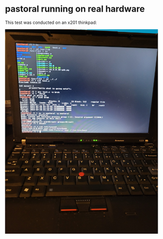 # pastoral running on real hardware

This test was conducted on an x201 thinkpad:

![alt text](/misc/images/on_real_hardware.jpg)
